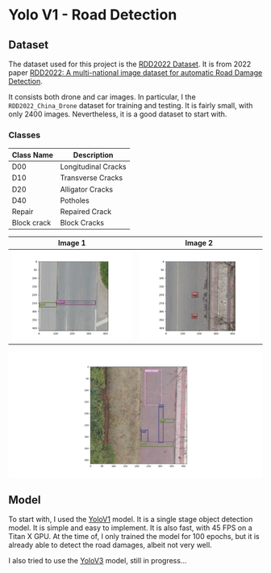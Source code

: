 # Yolo V1 - Road Detection

## Dataset
The dataset used for this project is the [RDD2022 Dataset](https://github.com/sekilab/RoadDamageDetector). It is from 2022 paper [RDD2022: A multi-national image dataset for automatic Road Damage Detection](https://arxiv.org/abs/2209.08538).

It consists both drone and car images. In particular, I the `RDD2022_China_Drone` dataset for training and testing. It is fairly small, with only 2400 images. Nevertheless, it is a good dataset to start with.


### Classes
|  Class Name   |     Description      |
|--------------|-----------------------|
| D00          | Longitudinal Cracks   |
| D10          | Transverse Cracks     |
| D20          | Alligator Cracks      |
| D40          | Potholes              |
| Repair       | Repaired Crack               |
| Block crack  | Block Cracks          |

| Image 1 | Image 2 |
|---------|---------|
| ![Image 1](./imgs/Figure_3.png) | ![Image 2](.\imgs\Figure_5.png) |

![Image 1](.\imgs\Figure_4.png) 


## Model
To start with, I used the [YoloV1](https://arxiv.org/abs/1506.02640) model. It is a single stage object detection model. It is simple and easy to implement. It is also fast, with 45 FPS on a Titan X GPU. At the time of, I only trained the model for 100 epochs, but it is already able to detect the road damages, albeit not very well.

I also tried to use the [YoloV3](https://arxiv.org/abs/1804.02767) model, still in progress...


